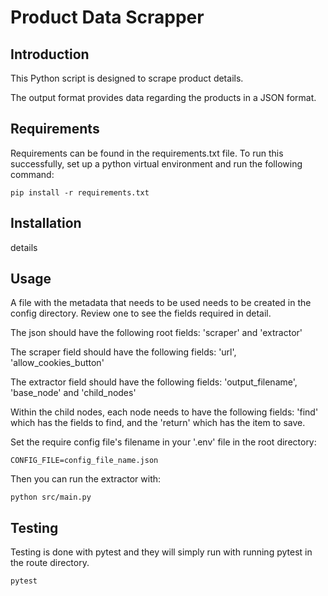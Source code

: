 # Product Data Scrapper

## Introduction

This Python script is designed to scrape product details.

The output format provides data regarding the products in a JSON format.

## Requirements

Requirements can be found in the requirements.txt file. To run this successfully, set up a python virtual environment and run the following command:

```
pip install -r requirements.txt
```

## Installation

details

## Usage

A file with the metadata that needs to be used needs to be created in the config directory. Review one to see the fields required in detail.

The json should have the following root fields: 'scraper' and 'extractor'

The scraper field should have the following fields: 'url', 'allow_cookies_button'

The extractor field should have the following fields: 'output_filename', 'base_node' and 'child_nodes'

Within the child nodes, each node needs to have the following fields: 'find' which has the fields to find, and the 'return' which has the item to save.

Set the require config file's filename in your '.env' file in the root directory:

```
CONFIG_FILE=config_file_name.json
```

Then you can run the extractor with:

```
python src/main.py
```

## Testing

Testing is done with pytest and they will simply run with running pytest in the route directory.

`pytest`
